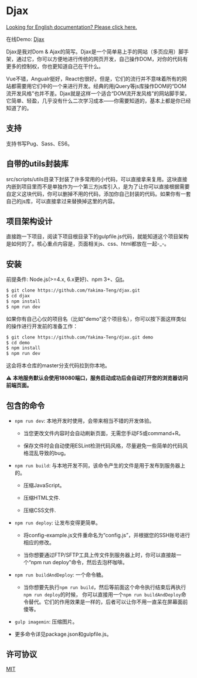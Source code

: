 # Djax

[Looking for English documentation? Please click here.](./README.md)

在线Demo: [Djax](http://www.verysites.com/)

Djax是我对Dom & Ajax的简写。Djax是一个简单易上手的网站（多页应用）脚手架，通过它，你可以方便地进行传统的网页开发，自己操作DOM，对你的代码有更多的控制权，你也更知道自己在干什么。

Vue不错，Angualr挺好，React也很好。但是，它们的流行并不意味着所有的网站都需要用它们中的一个来进行开发。经典的用jQuery等js库操作DOM的“DOM流开发风格”也并不差。Djax就是这样一个适合“DOM流开发风格”的网站脚手架，它简单、轻盈，几乎没有什么二次学习成本——你需要知道的，基本上都是你已经知道了的。

## 支持

支持书写Pug、Sass、ES6。

## 自带的utils封装库

src/scripts/utils目录下封装了许多常用的小代码，可以直接拿来复用。这块直接内嵌到项目里而不是单独作为一个第三方js库引入，是为了让你可以直接根据需要自定义这块代码，你可以删掉不用的代码，添加你自己封装的代码。如果你有一套自己的js库，可以直接拿过来替换掉这里的内容。

## 项目架构设计

直接跑一下项目，阅读下项目根目录下的gulpfile.js代码，就能知道这个项目架构是如何的了。核心重点内容是，页面相关js、css、html都放在一起-_-。

## 安装

前提条件: Node.js(>=4.x, 6.x更好)、npm 3+、[Git](https://git-scm.com/)。

``` bash
$ git clone https://github.com/Yakima-Teng/djax.git
$ cd djax
$ npm install
$ npm run dev
```

如果你有自己心仪的项目名（比如"demo"这个项目名），你可以按下面这样类似的操作进行开发前的准备工作：

``` bash
$ git clone https://github.com/Yakima-Teng/djax.git demo
$ cd demo
$ npm install
$ npm run dev
```

这会将本仓库的master分支代码拉到你本地。

:warning: **本地服务默认会使用18080端口，服务启动成功后会自动打开您的浏览器访问前端页面。**

## 包含的命令

- `npm run dev`: 本地开发时使用，会带来相当不错的开发体验。

  - 当您更改文件内容时会自动刷新页面，无需您手动F5或command+R。

  - 保存文件时会自动使用ESLint检测代码风格，尽量避免一些简单的代码风格混乱导致的bug。

- `npm run build`: 与本地开发不同，该命令产生的文件是用于发布到服务器上的。

  - 压缩JavaScript。

  - 压缩HTML文件.

  - 压缩CSS文件.

- `npm run deploy`: 让发布变得更简单。

  - 将config-example.js文件重命名为“config.js”，并根据您的SSH账号进行相应的修改。

  - 当你想要通过FTP/SFTP工具上传文件到服务器上时，你可以直接敲一个“npm run deploy”命令，然后去泡杯咖啡。

- `npm run buildAndDeploy`: 一个命令糖。

  - 当你想要先执行`npm run build`，然后等前面这个命令执行结束后再执行`npm run deploy`的时候， 你可以直接用一个`npm run buildAndDeploy`命令替代。它们的作用效果是一样的，后者可以让你不用一直呆在屏幕面前傻等。

- `gulp imagemin`: 压缩图片。

- 更多命令详见package.json和gulpfile.js。

## 许可协议

[MIT](http://opensource.org/licenses/MIT)
